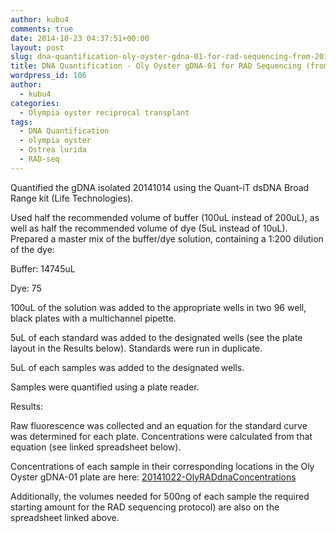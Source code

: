 ```yaml
---
author: kubu4
comments: true
date: 2014-10-23 04:37:51+00:00
layout: post
slug: dna-quantification-oly-oyster-gdna-01-for-rad-sequencing-from-20141014
title: DNA Quantification - Oly Oyster gDNA-01 for RAD Sequencing (from 20141014)
wordpress_id: 106
author:
  - kubu4
categories:
  - Olympia oyster reciprocal transplant
tags:
  - DNA Quantification
  - olympia oyster
  - Ostrea lurida
  - RAD-seq
---
```


Quantified the gDNA isolated 20141014 using the Quant-iT dsDNA Broad Range kit (Life Technologies).

Used half the recommended volume of buffer (100uL instead of 200uL), as well as half the recommended volume of dye (5uL instead of 10uL). Prepared a master mix of the buffer/dye solution, containing a 1:200 dilution of the dye:

Buffer: 14745uL

Dye: 75

100uL of the solution was added to the appropriate wells in two 96 well, black plates with a multichannel pipette.

5uL of each standard was added to the designated wells (see the plate layout in the Results below). Standards were run in duplicate.

5uL of each samples was added to the designated wells.

Samples were quantified using a plate reader.

Results:

Raw fluorescence was collected and an equation for the standard curve was determined for each plate. Concentrations were calculated from that equation (see linked spreadsheet below).

Concentrations of each sample in their corresponding locations in the Oly Oyster gDNA-01 plate are here: [20141022-OlyRADdnaConcentrations](httpss://docs.google.com/spreadsheets/d/1ikRj2DEvkgIyogSGpl2V_6a64XDUyCSlwdQFO8Qv1no/edit?usp=sharing)

Additionally, the volumes needed for 500ng of each sample the required starting amount for the RAD sequencing protocol) are also on the spreadsheet linked above.
